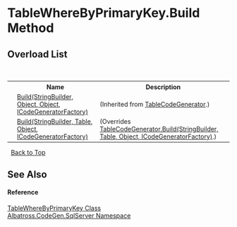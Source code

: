 # TableWhereByPrimaryKey.Build Method 
 


## Overload List
&nbsp;<table><tr><th></th><th>Name</th><th>Description</th></tr><tr><td>![Public method](media/pubmethod.gif "Public method")</td><td><a href="1FC496CF.md">Build(StringBuilder, Object, Object, ICodeGeneratorFactory)</a></td><td> (Inherited from <a href="2C3F99FB.md">TableCodeGenerator</a>.)</td></tr><tr><td>![Public method](media/pubmethod.gif "Public method")</td><td><a href="291E67C7.md">Build(StringBuilder, Table, Object, ICodeGeneratorFactory)</a></td><td> (Overrides <a href="1EA3E9C8.md">TableCodeGenerator.Build(StringBuilder, Table, Object, ICodeGeneratorFactory)</a>.)</td></tr></table>&nbsp;
<a href="#tablewherebyprimarykey.build-method">Back to Top</a>

## See Also


#### Reference
<a href="12F9FD1.md">TableWhereByPrimaryKey Class</a><br /><a href="9727DDEC.md">Albatross.CodeGen.SqlServer Namespace</a><br />